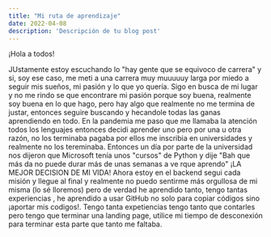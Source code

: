 ```yaml
---
title: "Mi ruta de aprendizaje"
date: 2022-04-08
description: 'Descripción de tu blog post'
---
```


¡Hola a todos!

JUstamente estoy escuchando lo "hay gente que se equivoco de carrera" y si, soy ese caso, me meti a una carrera muy muuuuuy larga por miedo a seguir mis sueños, mi pasión y lo que 
yo quería. Sigo en busca de mi lugar y no me rindo se que encontrare mi pasión porque soy buena, realmente soy buena en lo que hago, pero hay algo que realmente no
me termina de justar, entonces seguire buscando y hecandole todas las ganas aprendiendo en todo. En la pandemia me paso que me llamaba la atención todos los lenguajes
entonces decidi aprender uno pero por una u otra razón, no los terminaba pagaba por ellos  me inscribia en universidades y realmente no los tereminaba. 
Entonces un día por parte de la universidad nos dijeron que Microsoft tenía unos "cursos" de Python y dije "Bah que más da no puede durar más de unas semanas a ve rque aprendo"
¡LA MEJOR DECISION DE MI VIDA! Ahora estoy en el backend segui cada misión y llegue al final y realmente no puedo sentirme más orgullosa de mi misma (lo sé lloremos) pero
de verdad he aprendido tanto, tengo tantas experiencias , he aprendido a usar GitHub no solo para copiar códigos sino ¡aportar mis codigos!.
Tengo tanta expetiencias tengo tanto que contarles pero tengo que terminar una landing page, utilice mi tiempo de desconexión para terminar esta parte que tanto me faltaba.
